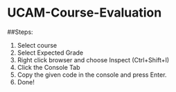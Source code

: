 # UCAM-Course-Evaluation

##Steps:
1. Select course
2. Select Expected Grade
3. Right click browser and choose Inspect (Ctrl+Shift+I)
4. Click the Console Tab
5. Copy the given code in the console and press Enter.
6. Done!
